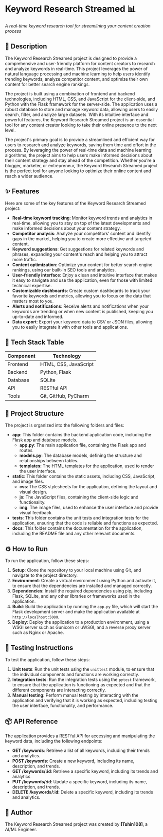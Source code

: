 # Keyword Research Streamed 📊
_A real-time keyword research tool for streamlining your content creation process_

📖 Description
---------------
The Keyword Research Streamed project is designed to provide a comprehensive and user-friendly platform for content creators to research and analyze keywords in real-time. This project leverages the power of natural language processing and machine learning to help users identify trending keywords, analyze competitor content, and optimize their own content for better search engine rankings.

The project is built using a combination of frontend and backend technologies, including HTML, CSS, and JavaScript for the client-side, and Python with the Flask framework for the server-side. The application uses a robust database to store and manage keyword data, allowing users to easily search, filter, and analyze large datasets. With its intuitive interface and powerful features, the Keyword Research Streamed project is an essential tool for any content creator looking to take their online presence to the next level.

The project's primary goal is to provide a streamlined and efficient way for users to research and analyze keywords, saving them time and effort in the process. By leveraging the power of real-time data and machine learning algorithms, the project aims to help users make informed decisions about their content strategy and stay ahead of the competition. Whether you're a blogger, marketer, or entrepreneur, the Keyword Research Streamed project is the perfect tool for anyone looking to optimize their online content and reach a wider audience.

✨ Features
-----------
Here are some of the key features of the Keyword Research Streamed project:
* **Real-time keyword tracking**: Monitor keyword trends and analytics in real-time, allowing you to stay on top of the latest developments and make informed decisions about your content strategy.
* **Competitor analysis**: Analyze your competitors' content and identify gaps in the market, helping you to create more effective and targeted content.
* **Keyword suggestions**: Get suggestions for related keywords and phrases, expanding your content's reach and helping you to attract more traffic.
* **Content optimization**: Optimize your content for better search engine rankings, using our built-in SEO tools and analytics.
* **User-friendly interface**: Enjoy a clean and intuitive interface that makes it easy to navigate and use the application, even for those with limited technical expertise.
* **Customizable dashboards**: Create custom dashboards to track your favorite keywords and metrics, allowing you to focus on the data that matters most to you.
* **Alerts and notifications**: Receive alerts and notifications when your keywords are trending or when new content is published, keeping you up-to-date and informed.
* **Data export**: Export your keyword data to CSV or JSON files, allowing you to easily integrate it with other tools and applications.

🧰 Tech Stack Table
-------------------
| **Component** | **Technology** |
| --- | --- |
| Frontend | HTML, CSS, JavaScript |
| Backend | Python, Flask |
| Database | SQLite |
| API | RESTful API |
| Tools | Git, GitHub, PyCharm |

📁 Project Structure
---------------------
The project is organized into the following folders and files:
* **app**: This folder contains the backend application code, including the Flask app and database models.
	+ **app.py**: The main application file, containing the Flask app and routes.
	+ **models.py**: The database models, defining the structure and relationships between tables.
	+ **templates**: The HTML templates for the application, used to render the user interface.
* **static**: This folder contains the static assets, including CSS, JavaScript, and image files.
	+ **css**: The CSS stylesheets for the application, defining the layout and visual design.
	+ **js**: The JavaScript files, containing the client-side logic and functionality.
	+ **img**: The image files, used to enhance the user interface and provide visual feedback.
* **tests**: This folder contains the unit tests and integration tests for the application, ensuring that the code is reliable and functions as expected.
* **docs**: This folder contains the documentation for the application, including the README file and any other relevant documents.

⚙️ How to Run
----------------
To run the application, follow these steps:
1. **Setup**: Clone the repository to your local machine using Git, and navigate to the project directory.
2. **Environment**: Create a virtual environment using Python and activate it, to ensure that the dependencies are installed and managed correctly.
3. **Dependencies**: Install the required dependencies using pip, including Flask, SQLite, and any other libraries or frameworks used in the application.
4. **Build**: Build the application by running the `app.py` file, which will start the Flask development server and make the application available at `http://localhost:5000`.
5. **Deploy**: Deploy the application to a production environment, using a WSGI server such as Gunicorn or uWSGI, and a reverse proxy server such as Nginx or Apache.

🧪 Testing Instructions
------------------------
To test the application, follow these steps:
1. **Unit tests**: Run the unit tests using the `unittest` module, to ensure that the individual components and functions are working correctly.
2. **Integration tests**: Run the integration tests using the `pytest` framework, to ensure that the application is functioning as expected and that the different components are interacting correctly.
3. **Manual testing**: Perform manual testing by interacting with the application and verifying that it is working as expected, including testing the user interface, functionality, and performance.


📦 API Reference
------------------
The application provides a RESTful API for accessing and manipulating the keyword data, including the following endpoints:
* **GET /keywords**: Retrieve a list of all keywords, including their trends and analytics.
* **POST /keywords**: Create a new keyword, including its name, description, and trends.
* **GET /keywords/:id**: Retrieve a specific keyword, including its trends and analytics.
* **PUT /keywords/:id**: Update a specific keyword, including its name, description, and trends.
* **DELETE /keywords/:id**: Delete a specific keyword, including its trends and analytics.

👤 Author
-----------
The Keyword Research Streamed project was created by **[Tuhin108]**, a AI/ML Engineer.
